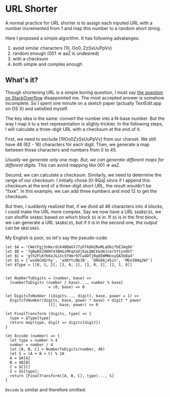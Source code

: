# URL Shorter

A normal practice for URL shorter is to assign each inputed URL with a number
incremented from 1 and map this number to a random short string.

Here I proposed a simple algorithm. It has following advatanges:

1. avoid similar characters (1Il, Oo0, ZzSsUuPpVv)
2. random enough (001 => aaZ is undesired)
3. with a checksum
4. both simple and complex enough

## What's it?

Though shortening URL is a simple boring question, I must say
[the question on StackOverflow](http://stackoverflow.com/questions/742013/how-to-code-a-url-shortener)
disappointed me. The most accepted answer is somehow incomplete. So I spent
one minute on a sketch paper (actually TextEdit.app on OS X) and satisfied
myself.

The key idea is the same: convert the number into a N-base number. But the way
I map it to a text representation is slighly trickier. In the following steps,
I will calculate a three-digit URL with a checksum at the end of it.

First, we need to exclude \[1IlOo0ZzSsUuPpVv\] from our charset. We still have
46 (62 - 16) characters for each digit. Then, we generate a map between those
characters and numbers from 0 to 45.

_Usually we generate only one map. But, we can generate different maps for
different digits._ This can avoid mapping like 001 => aaZ.

Second, we can calculate a checksum. Similarly, we need to determine the range
of our checksum. I initially chose \[0-9Qq\] since if I append this checksum
at the end of a three-digit short URL, the result wouldn't be "fxxk". In this
example, we can add three numbers and mod 12 to get the checksum.

But then, I suddenly realized that, if we divid all 46 characters into 4 blocks,
I could make the URL more complex. Say we now have a URL ``$A$B$C$S``, we can
shuffle ``$A$B$C`` based on which block ``$S`` is in. If ``$S`` is in the first
block, we can generate a URL ``$A$B$C$S``, but if it is in the second one, the
output can be ``$B$C$A$S``.

My English is poor, so let's say the pseudo-code:

```
let $A = 'CWetFgj5nNxrdcK4BQmGYJ7yhTk8H2RwMLaD6ifbE3Aq9X'
let $B = '7gRwKE29ANf43BHGiMFqXxDj6aLQWCbkdmJcer5Ytyn8hT'
let $C = 'gth2FLKYb6eJGiXc5fHmr97Cw4DTjRq8EWMNnxyQA3kBad'
let $S = ['wxd6CmQrhy', 'aXKYtcNbJB', 'DRG8Aj45in', 'MEe39Hq2W7']
let $Type = [[0, 1, 2], [2, 0, 1], [1, 0, 2], [2, 1, 0]]


let NumberToDigits = (number, base) =>
  [numberToDigits (number / base)..., number % base]
                   = (0, base) => 0

let DigitsToNumber ([digits..., digit], base, power = 1) =>
  DigitsToNumber(digits, base, power * base) + digit * power
                   ([], base, power) => 0

let FinalTransform (digits, type] => {
  type = $Type[type]
  return map(type, digit => digits[digit])
}

let Encode (number) => {
  let type = number % 4
  number = number / 4
  let [A, B, C] = NumberToDigits(number, 46)
  let S = (A + B + C) % 10
  A = $A[A]
  B = $B[B]
  C = $C[C]
  S = $S[type];
  return [FinalTransform([A, B, C], type)..., S]
}
```

``Decode`` is similar and therefore omitted.